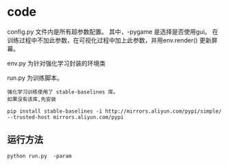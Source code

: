 # code

config.py 文件内是所有超参数配置。 其中，-pygame 是选择是否使用gui。 在训练过程中不加此参数，在可视化过程中加上此参数，并用env.render() 更新屏幕。

env.py 为针对强化学习封装的环境类

run.py 为训练脚本。

```
强化学习训练使用了 stable-baselines 库。
如果没有该库,先安装

pip install stable-baselines -i http://mirrors.aliyun.com/pypi/simple/ --trusted-host mirrors.aliyun.com/pypi
```
## 运行方法

```
python run.py  -param
```
